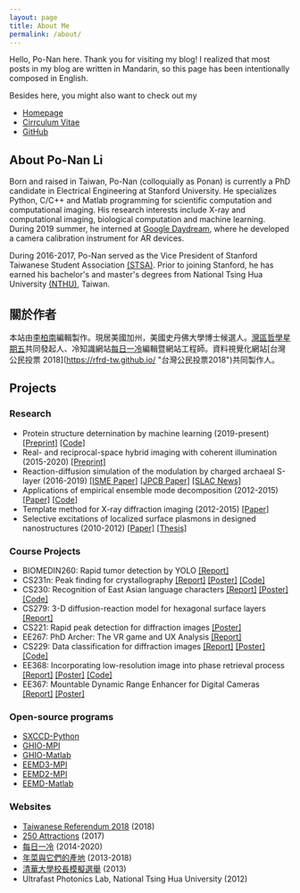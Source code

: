 ```yaml
---
layout: page
title: About Me
permalink: /about/
---
```


Hello, Po-Nan here. Thank you for visiting my blog! I realized that most posts in my blog are written in Mandarin, so this page has been intentionally composed in English.

Besides here, you might also want to check out my

- [Homepage](http://ponan.li/ "ponan.li")
- [Cirrculum Vitae](https://www.ponan.li/cv/ "ponan.li/cv")
- [GitHub](https://github.com/leeneil "leeneil on GitHub")

## About Po-Nan Li

Born and raised in Taiwan, Po-Nan (colloquially as Ponan) is currently a PhD candidate in Electrical Engineering at Stanford University. He specializes Python, C/C++ and Matlab programming for scientific computation and computational imaging. His research interests include X-ray and computational imaging, biological computation and machine learning. During 2019 summer, he interned at [Google Daydream](https://arvr.google.com/daydream/ "Google Daydream"), where he developed a camera calibration instrument for AR devices.

During 2016-2017, Po-Nan served as the Vice President of Stanford Taiwanese Student Association [(STSA)](https://web.stanford.edu/group/stsa/ "Stanford Taiwanese Student Association (STSA)"). Prior to joining Stanford, he has earned his bachelor's and master's degrees from National Tsing Hua University [(NTHU)](http://nthu-en.web.nthu.edu.tw/bin/home.php "National Tsing Hua University"), Taiwan.

## 關於作者

本站由[李柏南](https://www.ponan.li/ "ponan.li")編輯製作。現居美國加州，美國史丹佛大學博士候選人。[灣區哲學星期五](https://phil5-bay.github.io/ "灣區哲五")共同發起人、冷知識網站[每日一冷](https://dailycold.tw/ "https://dailycold.tw/")編輯暨網站工程師。資料視覺化網站[台灣公民投票 2018](https://rfrd-tw.github.io/ "台灣公民投票2018")共同製作人。

## Projects

### Research
- Protein structure deternination by machine learning (2019-present) [[Preprint]](https://arxiv.org/abs/2007.06847 "Sequence-guided protein structure determination using graph convolutional and recurrent networks") [[Code]](https://github.com/leeneil/structure-generator "structure-generator on Github")
- Real- and reciprocal-space hybrid imaging with coherent illumination (2015-2020) [[Preprint]](https://arxiv.org/abs/2004.03017 "Hybrid real- and reciprocal-space full-field imaging with coherent illumination")  
- Reaction-diffusion simulation of the modulation by charged archaeal S-layer (2016-2019) [[ISME Paper]](https://www.nature.com/articles/s41396-018-0191-0 "Nutrient transport suggests an evolutionary basis for charged archaeal surface layer proteins") [[JPCB Paper]](https://pubs.acs.org/doi/abs/10.1021/acs.jpcb.9b05882 "Transport Properties of Nanoporous, Chemically Forced Biological Lattices") [[SLAC News]](https://www6.slac.stanford.edu/news/2018-06-13-slac-stanford-scientists-discover-how-hardy-microbe%E2%80%99s-crystalline-shell-helps-it "SLAC, Stanford Scientists Discover How a Hardy Microbe’s Crystalline Shell Helps it Reel in Food")
- Applications of empirical ensemble mode decomposition (2012-2015) [[Paper]](http://iopscience.iop.org/article/10.1088/1367-2630/18/8/083025 "Determination of three-dimensional atomic positions from tomographic reconstruction using ensemble empirical mode decomposition") [[Code]](https://github.com/leeneil/eemd-matlab "eemd-matlab on Github")
- Template method for X-ray diffraction imaging (2012-2015) [[Paper]](http://iopscience.iop.org/1367-2630/16/3/033016 "Method to enhance the resolution of x-ray coherent diffraction imaging for non-crystalline bio-samples")
- Selective excitations of localized surface plasmons in designed nanostructures (2010-2012) [[Paper]](http://www.opticsinfobase.org/ol/abstract.cfm?uri=ol-36-12-2339 "Subwavelength localization of near fields in coupled metallic spheres for single-emitter polarization analysis") [[Thesis]](http://hdl.handle.net/11296/ndltd/44437367992248226584 "NTHU Master's theis: Selective excitations of localized surface plasmons in designed nanostructures")

### Course Projects
- BIOMEDIN260: Rapid tumor detection by YOLO [[Report]](/assets/papers/bmi260_report_li.pdf "Rapid tumor detection by YOLO")
- CS231n: Peak finding for crystallography [[Report]](/assets/papers/cs231n_peak-finding-crystallography_li.pdf "Report of Peak finding for crystallography") [[Poster]](/assets/papers/cs231n_poster_li.pdf "Poster of Peak finding for crystallography") [[Code]](https://github.com/leeneil/peaknet4psocake "peaknet4psocake on Github")
- CS230: Recognition of East Asian language characters [[Report]](https://drive.google.com/file/d/1_0wgZeZSar97_hBjo-j17zNcsRKmDJik/view?usp=sharing "Recognition of East Asian language characters") [[Poster]](https://drive.google.com/file/d/147RiGT2ZBaARp5RxGmrtTvJdtzd2Tk6j/view?usp=sharing "Poster of Recognition of East Asian language characters") [[Code]](https://github.com/leeneil/ealc "ealc on Github")
- CS279: 3-D diffusion-reaction model for hexagonal surface layers [[Report]](/assets/papers/cs279_report_li.pdf "Report of 3-D diffusion-reaction model for hexagonal surface layers")
- CS221: Rapid peak detection for diffraction images [[Poster]](/assets/papers/cs221_poster_li.pdf "Poster of Rapid peak detection for diffraction images")
- EE267: PhD Archer: The VR game and UX Analysis [[Report]](http://stanford.edu/class/ee267/Spring2017/report_wu_li.pdf "Report of PhD Archer: The VR game and UX Analysis")
- CS229: Data classification for diffraction images [[Report]](/assets/papers/cs229_report_li.pdf "Report of Data classification for diffraction images") [[Poster]](http://cs229.stanford.edu/proj2016/poster/cs229_li_v2.pdf "Poster of Data classification for diffraction images") [[Code]](https://github.com/leeneil/cnn-cspad "cnn-cspad on Github")
- EE368: Incorporating low-resolution image into phase retrieval process [[Report]](https://web.stanford.edu/class/ee368/Project_Autumn_1617/Reports/report_li_huang.pdf "Report of Incorporating low-resolution image into phase retrieval process") [[Poster]](https://web.stanford.edu/class/ee368/Project_Autumn_1617/Posters/poster_li_huang.pdf "Poster of Incorporating low-resolution image into phase retrieval process") [[Code]](https://github.com/leeneil/adm "ADM on Github")
- EE367: Mountable Dynamic Range Enhancer for Digital Cameras	[[Report]](http://stanford.edu/class/ee367/Winter2016/Wu_and_Li_Report.pdf "Report of Mountable Dynamic Range Enhancer for Digital Cameras") [[Poster]](http://stanford.edu/class/ee367/Winter2016/Wu_and_Li_Poster.pdf "Poster of Mountable Dynamic Range Enhancer for Digital Cameras")

### Open-source programs
- [SXCCD-Python](https://github.com/leeneil/sxccd-python)
- [GHIO-MPI](https://github.com/leeneil/ghio-mpi "GHIO-MPI on Github")
- [GHIO-Matlab](https://github.com/leeneil/ghio-matlab "GHIO-Matlab on Github")
- [EEMD3-MPI](https://github.com/leeneil/eemd3-mpi "EEMD3-MPI on Github")
- [EEMD2-MPI](https://github.com/leeneil/eemd2-mpi "EEMD2-MPI on Github")
- [EEMD-Matlab](https://github.com/leeneil/eemd-matlab "EEMD2-Matlab on Github")

### Websites
- [Taiwanese Referendum 2018](https://rfrd-tw.github.io/en/index.html) (2018)
- [250 Attractions](https://www.ponan.li/250-attractions/ "https://www.ponan.li/250-attractions/") (2017)
- [每日一冷](https://dailycold.tw/ "https://dailycold.tw/") (2014-2020)
- [年菜與它們的產地](https://www.ponan.li/taiwannewyear/) (2013-2018)
- [清華大學校長模擬選舉](http://nthu-sim-vote.herokuapp.com/ "http://nthu-sim-vote.herokuapp.com/") (2013)
- Ultrafast Photonics Lab, National Tsing Hua University (2012)
